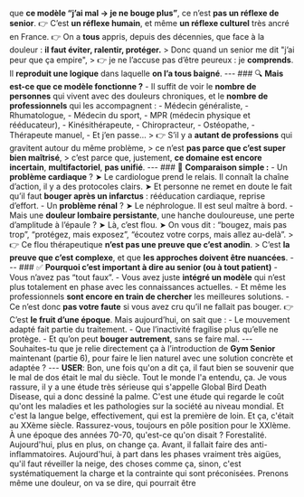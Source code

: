 que **ce modèle “j’ai mal → je ne bouge plus”**, ce n’est **pas un réflexe de senior**. 👉 C’est **un réflexe humain**, et même **un réflexe culturel** très ancré en France. 👉 On a **tous** appris, depuis des décennies, que face à la douleur : **il faut éviter, ralentir, protéger.** > Donc quand un senior me dit "j’ai peur que ça empire", > 👉 je ne l’accuse pas d’être peureux : je **comprends**. Il **reproduit une logique** dans laquelle **on l’a tous baigné**. --- ### 🔍 **Mais est-ce que ce modèle fonctionne ?** - Il suffit de voir le **nombre de personnes** qui vivent avec des douleurs chroniques, et le **nombre de professionnels** qui les accompagnent : - Médecin généraliste, - Rhumatologue, - Médecin du sport, - MPR (médecin physique et rééducateur), - Kinésithérapeute, - Chiropracteur, - Ostéopathe, - Thérapeute manuel, - Et j’en passe… > 👉 S’il y a **autant de professions** qui gravitent autour du même problème, > ce n’est **pas parce que c’est super bien maîtrisé**, > c’est parce que, justement, **ce domaine est encore incertain**, **multifactoriel**, **pas unifié**. --- ### 🧠 **Comparaison simple :** - Un **problème cardiaque** ? ➤ Le cardiologue prend le relais. Il connaît la chaîne d’action, il y a des protocoles clairs. ➤ Et personne ne remet en doute le fait qu’il faut **bouger après un infarctus** : rééducation cardiaque, reprise d’effort. - Un **problème rénal** ? ➤ Le néphrologue. Il est seul maître à bord. - Mais une **douleur lombaire persistante**, une hanche douloureuse, une perte d’amplitude à l’épaule ? ➤ Là, c’est flou. ➤ On vous dit : “bougez, mais pas trop”, “protégez, mais exposez”, “écoutez votre corps, mais allez au-delà”. > 👉 Ce flou thérapeutique **n’est pas une preuve que c’est anodin**. > C’est **la preuve que c’est complexe**, et que **les approches doivent être nuancées**. --- ### ✅ **Pourquoi c’est important à dire au senior (ou à tout patient)** - Vous n’avez pas “tout faux”. - Vous avez juste **intégré un modèle** qui n’est plus totalement en phase avec les connaissances actuelles. - Et même les professionnels **sont encore en train de chercher** les meilleures solutions. - Ce n’est donc **pas votre faute** si vous avez cru qu’il ne fallait pas bouger. 👉 C’est **le fruit d’une époque**. Mais aujourd’hui, on sait que : - Le mouvement adapté fait partie du traitement. - Que l’inactivité fragilise plus qu’elle ne protège. - Et qu’on peut **bouger autrement**, sans se faire mal. --- Souhaites-tu que je relie directement ça à l’introduction de **Gym Senior** maintenant (partie 6), pour faire le lien naturel avec une solution concrète et adaptée ? --- **USER**: Bon, une fois qu'on a dit ça, il faut bien se souvenir que le mal de dos était le mal du siècle. Tout le monde l'a entendu, ça. Je vous rassure, il y a une étude très sérieuse qui s'appelle Global Bird Death Disease, qui a donc dessiné la palme. C'est une étude qui regarde le coût qu'ont les maladies et les pathologies sur la société au niveau mondial. Et c'est la langue belge, effectivement, qui est la première de loin. Et ça, c'était au XXème siècle. Rassurez-vous, toujours en pôle position pour le XXIème. À une époque des années 70-70, qu'est-ce qu'on disait ? Forestalité. Aujourd'hui, plus en plus, on change ça. Avant, il fallait faire des anti-inflammatoires. Aujourd'hui, à part dans les phases vraiment très aigües, qu'il faut réveiller la neige, des choses comme ça, sinon, c'est systématiquement la charge et la contrainte qui sont préconisées. Prenons même une douleur, on va se dire, qui pourrait être